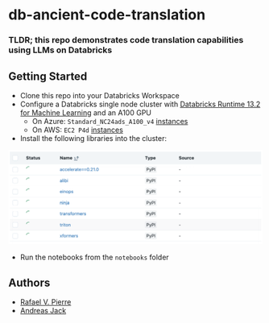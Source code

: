 # db-ancient-code-translation

### TLDR; this repo demonstrates code translation capabilities using LLMs on Databricks

## Getting Started

* Clone this repo into your Databricks Workspace
* Configure a Databricks single node cluster with [Databricks Runtime 13.2 for Machine Learning](https://docs.databricks.com/release-notes/runtime/13.2ml.html) and an A100 GPU
    * On Azure: `Standard_NC24ads_A100_v4` [instances](https://learn.microsoft.com/en-us/azure/virtual-machines/nc-a100-v4-series)
    * On AWS: `EC2 P4d` [instances](https://aws.amazon.com/ec2/instance-types/p4/#:~:text=P4d%20instances%20are%20powered%20by,support%20400%20Gbps%20instance%20networking.)
* Install the following libraries into the cluster:

<img src="https://github.com/rafaelvp-db/db-ancient-code-translation/blob/main/img/libraries.png?raw=true" style="width: 600px" />

* Run the notebooks from the `notebooks` folder

## Authors

* [Rafael V. Pierre](https://github.com/rafaelvp-db/)
* [Andreas Jack](https://github.com/AndreasJaeck)
